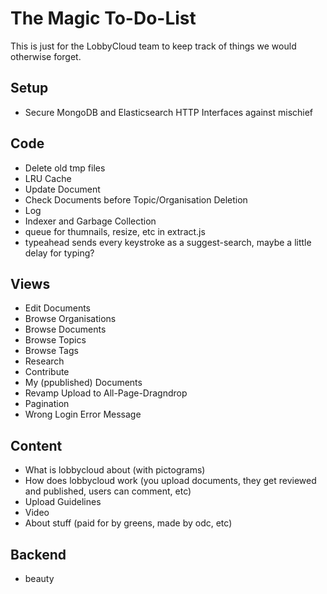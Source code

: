 # The Magic To-Do-List

This is just for the LobbyCloud team to keep track of things we would otherwise forget.




## Setup

* Secure MongoDB and Elasticsearch HTTP Interfaces against mischief

## Code

* Delete old tmp files
* LRU Cache
* Update Document
* Check Documents before Topic/Organisation Deletion
* Log
* Indexer and Garbage Collection
* queue for thumnails, resize, etc in extract.js
* typeahead sends every keystroke as a suggest-search, maybe a little delay for typing?


## Views

* Edit Documents
* Browse Organisations
* Browse Documents
* Browse Topics
* Browse Tags
* Research
* Contribute
* My (ppublished) Documents
* Revamp Upload to All-Page-Dragndrop
* Pagination
* Wrong Login Error Message

## Content

* What is lobbycloud about (with pictograms)
* How does lobbycloud work (you upload documents, they get reviewed and published, users can comment, etc)
* Upload Guidelines
* Video
* About stuff (paid for by greens, made by odc, etc)

## Backend

* beauty
